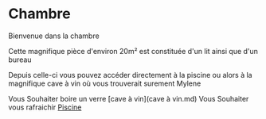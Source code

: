 # Chambre
Bienvenue dans la chambre

Cette magnifique pièce d'environ 20m² est constituée d'un lit ainsi que d'un bureau 

Depuis celle-ci vous pouvez accéder directement à la piscine ou alors à la magnifique cave à vin où vous trouverait surement Mylene 

Vous Souhaiter boire un verre [cave à vin](cave à vin.md)
Vous Souhaiter vous rafraichir [Piscine](piscine.md)


